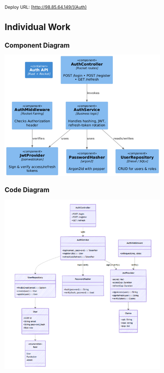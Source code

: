 Deploy URL:
[http://98.85.64.149/](Auth)

# Individual Work

## Component Diagram
![alt text](image.png)

## Code Diagram
![alt text](image-1.png)

